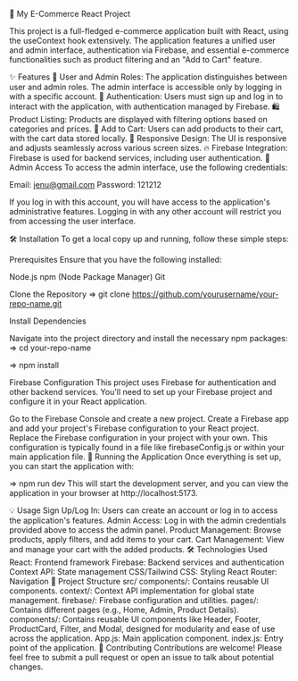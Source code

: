🛒 My E-Commerce React Project

This project is a full-fledged e-commerce application built with React, using the useContext hook extensively. The application features a unified user and admin interface, 
authentication via Firebase, and essential e-commerce functionalities such as product filtering and an "Add to Cart" feature.

✨ Features
👥 User and Admin Roles: The application distinguishes between user and admin roles. The admin interface is accessible only by logging in with a specific account.
🔐 Authentication: Users must sign up and log in to interact with the application, with authentication managed by Firebase.
🛍️ Product Listing: Products are displayed with filtering options based on categories and prices.
🛒 Add to Cart: Users can add products to their cart, with the cart data stored locally.
📱 Responsive Design: The UI is responsive and adjusts seamlessly across various screen sizes.
🔥 Firebase Integration: Firebase is used for backend services, including user authentication.
🔑 Admin Access
To access the admin interface, use the following credentials:

Email: jenu@gmail.com
Password: 121212

If you log in with this account, you will have access to the application's administrative features. Logging in with any other account will restrict you from accessing the user interface.

🛠️ Installation
To get a local copy up and running, follow these simple steps:

Prerequisites
Ensure that you have the following installed:

Node.js
npm (Node Package Manager)
Git

Clone the Repository
=> git clone https://github.com/yourusername/your-repo-name.git

Install Dependencies

Navigate into the project directory and install the necessary npm packages:
=> cd your-repo-name

=> npm install

Firebase Configuration
This project uses Firebase for authentication and other backend services. You'll need to set up your Firebase project and configure it in your React application.

Go to the Firebase Console and create a new project.
Create a Firebase app and add your project's Firebase configuration to your React project.
Replace the Firebase configuration in your project with your own. This configuration is typically found in a file like firebaseConfig.js or within your main application file.
🚀 Running the Application
Once everything is set up, you can start the application with:

=> npm run dev
This will start the development server, and you can view the application in your browser at http://localhost:5173.

💡 Usage
Sign Up/Log In: Users can create an account or log in to access the application's features.
Admin Access: Log in with the admin credentials provided above to access the admin panel.
Product Management: Browse products, apply filters, and add items to your cart.
Cart Management: View and manage your cart with the added products.
🛠️ Technologies Used
React: Frontend framework
Firebase: Backend services and authentication
Context API: State management
CSS/Tailwind CSS: Styling
React Router: Navigation
📂 Project Structure
src/
components/: Contains reusable UI components.
context/: Context API implementation for global state management.
firebase/: Firebase configuration and utilities.
pages/: Contains different pages (e.g., Home, Admin, Product Details).
components/: Contains reusable UI components like Header, Footer, ProductCard, Filter, and Modal, designed for modularity and ease of use across the application.
App.js: Main application component.
index.js: Entry point of the application.
🤝 Contributing
Contributions are welcome! Please feel free to submit a pull request or open an issue to talk about potential changes.



